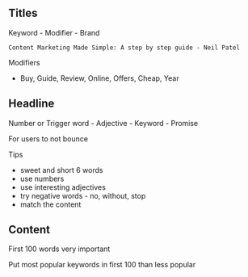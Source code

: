 
## Titles
Keyword - Modifier - Brand

`Content Marketing Made Simple: A step by step guide - Neil Patel`

Modifiers
- Buy, Guide, Review, Online, Offers, Cheap, Year


## Headline
Number or Trigger word - Adjective - Keyword - Promise

For users to not bounce

Tips
- sweet and short 6 words
- use numbers
- use interesting adjectives
- try negative words - no, without, stop
- match the content

## Content
First 100 words very important

Put most popular keywords in first 100 than less popular

